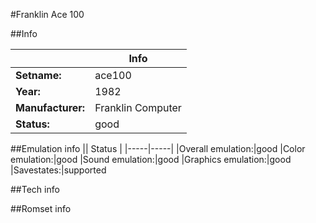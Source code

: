 #Franklin Ace 100

##Info

||Info|
|-----|-----|
|**Setname:**|ace100
|**Year:**|1982
|**Manufacturer:**|Franklin Computer
|**Status:**|good

##Emulation info
|| Status |
|-----|-----|
|Overall emulation:|good
|Color emulation:|good
|Sound emulation:|good
|Graphics emulation:|good
|Savestates:|supported

##Tech info

##Romset info

<!--- START OF EDITED COMMENT DO NOT TOUCH TEXT ABOVE-->
